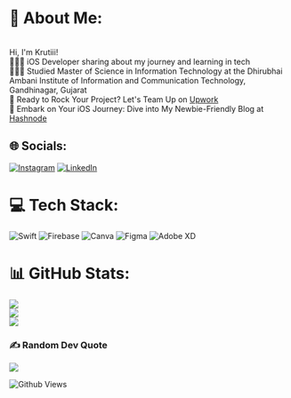 # 💫 About Me:
<br>Hi, I'm Krutiii!<br>
👩🏻‍💻 iOS Developer sharing about my journey and learning in tech<br>
👩🏻‍🎓 Studied Master of Science in Information Technology at the Dhirubhai Ambani Institute of Information and Communication Technology, Gandhinagar, Gujarat<br>
💼 Ready to Rock Your Project? Let's Team Up on [Upwork](https://www.upwork.com/freelancers/~01286bfda3e3b1b66e)<br>
📱 Embark on Your iOS Journey: Dive into My Newbie-Friendly Blog at [Hashnode](https://krutiboghara.hashnode.dev/)


## 🌐 Socials:
[![Instagram](https://img.shields.io/badge/Instagram-%23E4405F.svg?logo=Instagram&logoColor=white)](https://instagram.com/whoskrutiii) [![LinkedIn](https://img.shields.io/badge/LinkedIn-%230077B5.svg?logo=linkedin&logoColor=white)](https://www.linkedin.com/in/kruti-boghara/)

# 💻 Tech Stack:
![Swift](https://img.shields.io/badge/swift-F54A2A?style=for-the-badge&logo=swift&logoColor=white) ![Firebase](https://img.shields.io/badge/Firebase-039BE5?style=for-the-badge&logo=Firebase&logoColor=white) ![Canva](https://img.shields.io/badge/Canva-%2300C4CC.svg?style=for-the-badge&logo=Canva&logoColor=white) ![Figma](https://img.shields.io/badge/figma-%23F24E1E.svg?style=for-the-badge&logo=figma&logoColor=white) ![Adobe XD](https://img.shields.io/badge/Adobe%20XD-470137?style=for-the-badge&logo=Adobe%20XD&logoColor=#FF61F6)
# 📊 GitHub Stats:
![](https://github-readme-stats.vercel.app/api?username=krutiAppDev&theme=omni&hide_border=false&include_all_commits=false&count_private=false)<br/>
![](https://github-readme-streak-stats.herokuapp.com/?user=krutiAppDev&theme=omni&hide_border=false)<br/>
![](https://github-readme-stats.vercel.app/api/top-langs/?username=krutiAppDev&theme=omni&hide_border=false&include_all_commits=false&count_private=false&layout=compact)

### ✍️ Random Dev Quote
![](https://quotes-github-readme.vercel.app/api?type=horizontal&theme=tokyonight)

![Github Views](https://github-views.deno.dev/api/badge/krutiAppDev?style=classic/color=pink)

<!-- Proudly created with GPRM ( https://gprm.itsvg.in ) -->
